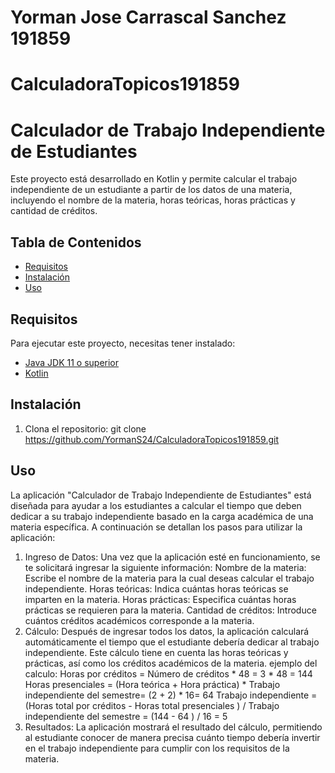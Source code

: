 # Yorman Jose Carrascal Sanchez 191859
# CalculadoraTopicos191859
# Calculador de Trabajo Independiente de Estudiantes

Este proyecto está desarrollado en Kotlin y permite calcular el trabajo independiente de un estudiante a partir de los datos de una materia, incluyendo el nombre de la materia, horas teóricas, horas prácticas y cantidad de créditos.

## Tabla de Contenidos

- [Requisitos](#requisitos)
- [Instalación](#instalación)
- [Uso](#uso)

## Requisitos

Para ejecutar este proyecto, necesitas tener instalado:

- [Java JDK 11 o superior](https://www.oracle.com/java/technologies/javase-jdk11-downloads.html)
- [Kotlin](https://kotlinlang.org/docs/command-line.html)

## Instalación

1. Clona el repositorio:
   git clone https://github.com/YormanS24/CalculadoraTopicos191859.git

## Uso

La aplicación "Calculador de Trabajo Independiente de Estudiantes" está diseñada para ayudar a los estudiantes a calcular el tiempo que deben dedicar a su trabajo independiente basado en la carga académica de una materia específica. A continuación se detallan los pasos para utilizar la aplicación:

1. Ingreso de Datos:
   Una vez que la aplicación esté en funcionamiento, se te solicitará ingresar la siguiente información:
   Nombre de la materia: Escribe el nombre de la materia para la cual deseas calcular el trabajo independiente.
   Horas teóricas: Indica cuántas horas teóricas se imparten en la materia.
   Horas prácticas: Especifica cuántas horas prácticas se requieren para la materia.
   Cantidad de créditos: Introduce cuántos créditos académicos corresponde a la materia.
2. Cálculo:
   Después de ingresar todos los datos, la aplicación calculará automáticamente el tiempo que el estudiante debería dedicar al trabajo independiente. Este cálculo tiene en cuenta las horas teóricas y prácticas, así como los créditos académicos de la materia.
   ejemplo del calculo:
   Horas por créditos =  Número de créditos * 48  = 3 * 48 = 144
   Horas presenciales =  (Hora teórica + Hora práctica) * Trabajo independiente del semestre=  (2 + 2) * 16= 64
   Trabajo independiente =     (Horas total por créditos - Horas total presenciales ) / Trabajo independiente del semestre   = (144 -  64 ) / 16 = 5
3. Resultados:
   La aplicación mostrará el resultado del cálculo, permitiendo al estudiante conocer de manera precisa cuánto tiempo debería invertir en el trabajo independiente para cumplir con los requisitos de la materia.
